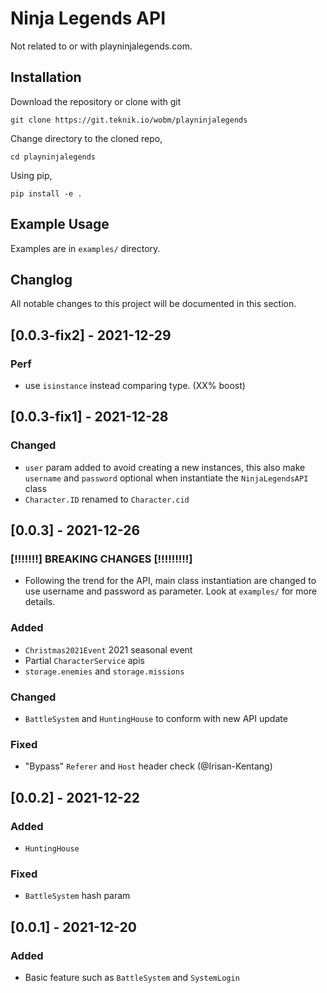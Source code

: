 # Ninja Legends API

Not related to or with playninjalegends.com.

## Installation

Download the repository or clone with git

```
git clone https://git.teknik.io/wobm/playninjalegends
```

Change directory to the cloned repo,

```
cd playninjalegends
```

Using pip,

```
pip install -e .
```

## Example Usage

Examples are in `examples/` directory.

## Changlog

All notable changes to this project will be documented in this section.

## [0.0.3-fix2] - 2021-12-29

### Perf

-   use `isinstance` instead comparing type. (XX% boost)

## [0.0.3-fix1] - 2021-12-28

### Changed

-   `user` param added to avoid creating a new instances, this also make `username` and `password` optional when instantiate the `NinjaLegendsAPI` class
-   `Character.ID` renamed to `Character.cid`

## [0.0.3] - 2021-12-26

### [!!!!!!!] BREAKING CHANGES [!!!!!!!!!]

-   Following the trend for the API, main class instantiation are changed to use username and password as parameter. Look at `examples/` for more details.

### Added

-   `Christmas2021Event` 2021 seasonal event
-   Partial `CharacterService` apis
-   `storage.enemies` and `storage.missions`

### Changed

-   `BattleSystem` and `HuntingHouse` to conform with new API update

### Fixed

-   "Bypass" `Referer` and `Host` header check (@Irisan-Kentang)

## [0.0.2] - 2021-12-22

### Added

-   `HuntingHouse`

### Fixed

-   `BattleSystem` hash param

## [0.0.1] - 2021-12-20

### Added

-   Basic feature such as `BattleSystem` and `SystemLogin`
